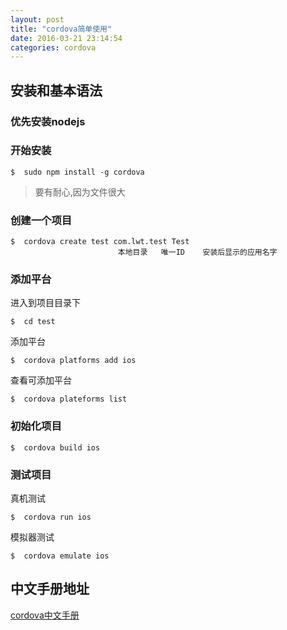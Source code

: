 ```yaml
---
layout: post
title: "cordova简单使用"
date: 2016-03-21 23:14:54
categories: cordova
---
```


## 安装和基本语法

### 优先安装nodejs

### 开始安装

	$  sudo npm install -g cordova

>要有耐心,因为文件很大

### 创建一个项目

	$  cordova create test com.lwt.test Test
							本地目录   唯一ID    安装后显示的应用名字
							
### 添加平台

进入到项目目录下

	$  cd test
	
添加平台

	$  cordova platforms add ios
	
查看可添加平台

	$  cordova plateforms list
	
### 初始化项目

	$  cordova build ios
	
### 测试项目

真机测试
	
	$  cordova run ios
	
模拟器测试

	$  cordova emulate ios
	
	
## 中文手册地址

[cordova中文手册](http://wiki.jikexueyuan.com/project/apache-cordova-tutorial/setting-workshop-files.html)





